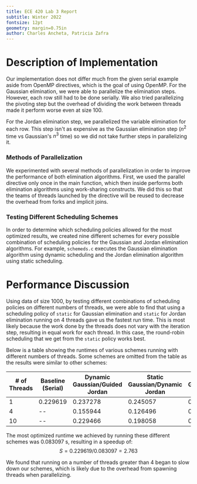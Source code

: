 ```yaml
---
title: ECE 420 Lab 3 Report
subtitle: Winter 2022
fontsize: 12pt
geometry: margin=0.75in
author: Charles Ancheta, Patricia Zafra
---
```


# Description of Implementation

Our implementation does not differ much from the given serial example aside from OpenMP directives, which is the goal of using OpenMP. For the Gaussian elimination, we were able to parallelize the elimination steps. However, each row still had to be done serially. We also tried parallelizing the pivoting step but the overhead of dividing the work between threads made it perform worse even at size 100.

For the Jordan elimination step, we parallelized the variable elimination for each row. This step isn't as expensive as the Gaussian elimination step ($n^2$ time vs Gaussian's $n^3$ time) so we did not take further steps in parallelizing it.

### Methods of Parallelization

We experimented with several methods of parallelization in order to improve the performance of both elimination algorithms. First, we used the parallel directive only once in the main function, which then inside performs both elimination algorithms using work-sharing constructs. We did this so that the teams of threads launched by the directive will be reused to decrease the overhead from forks and implicit joins.

### Testing Different Scheduling Schemes

In order to determine which scheduling policies allowed for the most optimized results, we created nine different schemes for every possible combination of scheduling policies for the Gaussian and Jordan elimination algorithms.
For example, `schemeds.c` executes the Gaussian elimination algorithm using dynamic scheduling and the Jordan elimination algorithm using static scheduling.

# Performance Discussion

Using data of size 1000, by testing different combinations of scheduling policies on different numbers of threads, we were able to find that using a scheduling policy of `static` for Gaussian elimination and `static` for Jordan elimination running on 4 threads gave us the fastest run time.
This is most likely because the work done by the threads does not vary with the iteration step, resulting in equal work for each thread. In this case, the round-robin scheduling that we get from the `static` policy works best.

Below is a table showing the runtimes of various schemes running with different numbers of threads. Some schemes are omitted from the table as the results were similar to other schemes:

| # of Threads | Baseline (Serial) | Dynamic Gaussian/Guided Jordan | Static Gaussian/Dynamic Jordan | Static Gaussian/Static Jordan |
| ------------ | ----------------- | ------------------------------ | ------------------------------ | ----------------------------- |
| 1            | 0.229619          | 0.237278                       | 0.245057                       | 0.231731                      |
| 4            | --                | 0.155944                       | 0.126496                       | 0.083097                      |
| 10           | --                | 0.229466                       | 0.198058                       | 0.182534                      |

The most optimized runtime we achieved by running these different schemes was 0.083097 s, resulting in a speedup of:
$$S = 0.229619/0.083097 = 2.763$$

We found that running on a number of threads greater than 4 began to slow down our schemes, which is likely due to the overhead from spawning threads when parallelizing.
